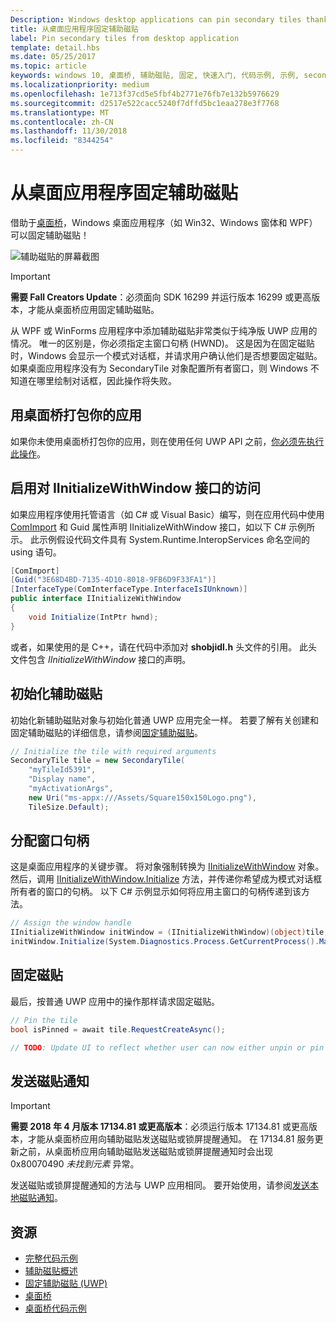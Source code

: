 ```yaml
---
Description: Windows desktop applications can pin secondary tiles thanks to the Desktop Bridge!
title: 从桌面应用程序固定辅助磁贴
label: Pin secondary tiles from desktop application
template: detail.hbs
ms.date: 05/25/2017
ms.topic: article
keywords: windows 10, 桌面桥, 辅助磁贴, 固定, 快速入门, 代码示例, 示例, secondarytile, 桌面应用程序, win32, winforms, wpf
ms.localizationpriority: medium
ms.openlocfilehash: 1e713f37cd5e5fbf4b2771e76fb7e132b5976629
ms.sourcegitcommit: d2517e522cacc5240f7dffd5bc1eaa278e3f7768
ms.translationtype: MT
ms.contentlocale: zh-CN
ms.lasthandoff: 11/30/2018
ms.locfileid: "8344254"
---
```

# <a name="pin-secondary-tiles-from-desktop-application"></a>从桌面应用程序固定辅助磁贴


借助于[桌面桥](https://developer.microsoft.com/windows/bridges/desktop)，Windows 桌面应用程序（如 Win32、Windows 窗体和 WPF）可以固定辅助磁贴！

![辅助磁贴的屏幕截图](images/secondarytiles.png)

> [!IMPORTANT]
> **需要 Fall Creators Update**：必须面向 SDK 16299 并运行版本 16299 或更高版本，才能从桌面桥应用固定辅助磁贴。

从 WPF 或 WinForms 应用程序中添加辅助磁贴非常类似于纯净版 UWP 应用的情况。 唯一的区别是，你必须指定主窗口句柄 (HWND)。 这是因为在固定磁贴时，Windows 会显示一个模式对话框，并请求用户确认他们是否想要固定磁贴。 如果桌面应用程序没有为 SecondaryTile 对象配置所有者窗口，则 Windows 不知道在哪里绘制对话框，因此操作将失败。


## <a name="package-your-app-with-desktop-bridge"></a>用桌面桥打包你的应用

如果你未使用桌面桥打包你的应用，则在使用任何 UWP API 之前，[你必须先执行此操作](https://docs.microsoft.com/windows/uwp/porting/desktop-to-uwp-root)。


## <a name="enable-access-to-iinitializewithwindow-interface"></a>启用对 IInitializeWithWindow 接口的访问

如果应用程序使用托管语言（如 C# 或 Visual Basic）编写，则在应用代码中使用 [ComImport](https://msdn.microsoft.com/library/system.runtime.interopservices.comimportattribute.aspx) 和 Guid 属性声明 IInitializeWithWindow 接口，如以下 C# 示例所示。 此示例假设代码文件具有 System.Runtime.InteropServices 命名空间的 using 语句。

```csharp
[ComImport]
[Guid("3E68D4BD-7135-4D10-8018-9FB6D9F33FA1")]
[InterfaceType(ComInterfaceType.InterfaceIsIUnknown)]
public interface IInitializeWithWindow
{
    void Initialize(IntPtr hwnd);
}
```

或者，如果使用的是 C++，请在代码中添加对 **shobjidl.h** 头文件的引用。 此头文件包含 *IInitializeWithWindow* 接口的声明。


## <a name="initialize-the-secondary-tile"></a>初始化辅助磁贴

初始化新辅助磁贴对象与初始化普通 UWP 应用完全一样。 若要了解有关创建和固定辅助磁贴的详细信息，请参阅[固定辅助磁贴](secondary-tiles-pinning.md)。

```csharp
// Initialize the tile with required arguments
SecondaryTile tile = new SecondaryTile(
    "myTileId5391",
    "Display name",
    "myActivationArgs",
    new Uri("ms-appx:///Assets/Square150x150Logo.png"),
    TileSize.Default);
```


## <a name="assign-the-window-handle"></a>分配窗口句柄

这是桌面应用程序的关键步骤。 将对象强制转换为 [IInitializeWithWindow](https://msdn.microsoft.com/library/windows/desktop/hh706981.aspx) 对象。 然后，调用 [IInitializeWithWindow.Initialize](https://msdn.microsoft.com/library/windows/desktop/hh706982.aspx) 方法，并传递你希望成为模式对话框所有者的窗口的句柄。 以下 C# 示例显示如何将应用主窗口的句柄传递到该方法。

```csharp
// Assign the window handle
IInitializeWithWindow initWindow = (IInitializeWithWindow)(object)tile;
initWindow.Initialize(System.Diagnostics.Process.GetCurrentProcess().MainWindowHandle);
```


## <a name="pin-the-tile"></a>固定磁贴

最后，按普通 UWP 应用中的操作那样请求固定磁贴。

```csharp
// Pin the tile
bool isPinned = await tile.RequestCreateAsync();

// TODO: Update UI to reflect whether user can now either unpin or pin
```


## <a name="send-tile-notifications"></a>发送磁贴通知

> [!IMPORTANT]
> **需要 2018 年 4 月版本 17134.81 或更高版本**：必须运行版本 17134.81 或更高版本，才能从桌面桥应用向辅助磁贴发送磁贴或锁屏提醒通知。 在 17134.81 服务更新之前，从桌面桥应用向辅助磁贴发送磁贴或锁屏提醒通知时会出现 0x80070490 *未找到元素* 异常。

发送磁贴或锁屏提醒通知的方法与 UWP 应用相同。 要开始使用，请参阅[发送本地磁贴通知](sending-a-local-tile-notification.md)。


## <a name="resources"></a>资源

* [完整代码示例](https://github.com/Microsoft/DesktopBridgeToUWP-Samples/tree/master/Samples/SecondaryTileSample)
* [辅助磁贴概述](secondary-tiles.md)
* [固定辅助磁贴 (UWP)](secondary-tiles-pinning.md)
* [桌面桥](https://developer.microsoft.com/windows/bridges/desktop)
* [桌面桥代码示例](https://github.com/Microsoft/DesktopBridgeToUWP-Samples)